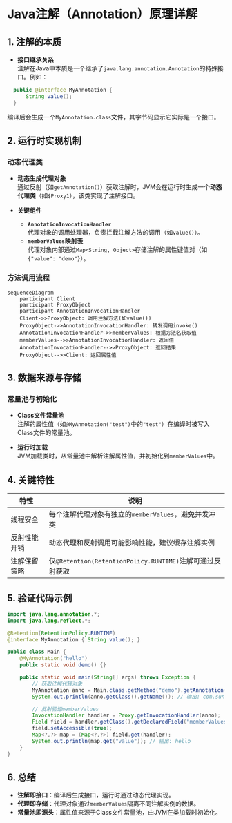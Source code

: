 
# Java注解（Annotation）原理详解

## 1. 注解的本质
- **接口继承关系**  
  注解在Java中本质是一个继承了`java.lang.annotation.Annotation`的特殊接口。例如：
```java
  public @interface MyAnnotation {
      String value();
  }
```

编译后会生成一个`MyAnnotation.class`文件，其字节码显示它实际是一个接口。

## 2. 运行时实现机制

### 动态代理类

- ​**​动态生成代理对象​**​  
    通过反射（如`getAnnotation()`）获取注解时，JVM会在运行时生成一个​**​动态代理类​**​（如`$Proxy1`），该类实现了注解接口。
    
- ​**​关键组件​**​
    
    - ​**​`AnnotationInvocationHandler`​**​  
        代理对象的调用处理器，负责拦截注解方法的调用（如`value()`）。
    - ​**​`memberValues`映射表​**​  
        代理对象内部通过`Map<String, Object>`存储注解的属性键值对（如`{"value": "demo"}`）。

### 方法调用流程

```
sequenceDiagram
    participant Client
    participant ProxyObject
    participant AnnotationInvocationHandler
    Client->>ProxyObject: 调用注解方法(如value())
    ProxyObject->>AnnotationInvocationHandler: 转发调用invoke()
    AnnotationInvocationHandler->>memberValues: 根据方法名获取值
    memberValues-->>AnnotationInvocationHandler: 返回值
    AnnotationInvocationHandler-->>ProxyObject: 返回结果
    ProxyObject-->>Client: 返回属性值
```

## 3. 数据来源与存储

### 常量池与初始化

- ​**​Class文件常量池​**​  
    注解的属性值（如`@MyAnnotation("test")`中的`"test"`）在编译时被写入Class文件的常量池。
    
- ​**​运行时加载​**​  
    JVM加载类时，从常量池中解析注解属性值，并初始化到`memberValues`中。
    

## 4. 关键特性

|特性|说明|
|---|---|
|线程安全|每个注解代理对象有独立的`memberValues`，避免并发冲突|
|反射性能开销|动态代理和反射调用可能影响性能，建议缓存注解实例|
|注解保留策略|仅`@Retention(RetentionPolicy.RUNTIME)`注解可通过反射获取|

## 5. 验证代码示例

```java
import java.lang.annotation.*;
import java.lang.reflect.*;

@Retention(RetentionPolicy.RUNTIME)
@interface MyAnnotation { String value(); }

public class Main {
    @MyAnnotation("hello")
    public static void demo() {}

    public static void main(String[] args) throws Exception {
        // 获取注解代理对象
        MyAnnotation anno = Main.class.getMethod("demo").getAnnotation(MyAnnotation.class);
        System.out.println(anno.getClass().getName()); // 输出: com.sun.proxy.$Proxy1

        // 反射验证memberValues
        InvocationHandler handler = Proxy.getInvocationHandler(anno);
        Field field = handler.getClass().getDeclaredField("memberValues");
        field.setAccessible(true);
        Map<?,?> map = (Map<?,?>) field.get(handler);
        System.out.println(map.get("value")); // 输出: hello
    }
}
```

## 6. 总结

- ​**​注解即接口​**​：编译后生成接口，运行时通过动态代理实现。
- ​**​代理即存储​**​：代理对象通过`memberValues`隔离不同注解实例的数据。
- ​**​常量池即源头​**​：属性值来源于Class文件常量池，由JVM在类加载时初始化。